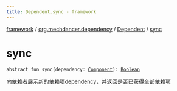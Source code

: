 ```yaml
---
title: Dependent.sync - framework
---
```


[framework](../../index.html) / [org.mechdancer.dependency](../index.html) / [Dependent](index.html) / [sync](./sync.html)

# sync

`abstract fun sync(dependency: `[`Component`](../-component/index.html)`): `[`Boolean`](https://kotlinlang.org/api/latest/jvm/stdlib/kotlin/-boolean/index.html)

向依赖者展示新的依赖项[dependency](sync.html#org.mechdancer.dependency.Dependent$sync(org.mechdancer.dependency.Component)/dependency)，并返回是否已获得全部依赖项

